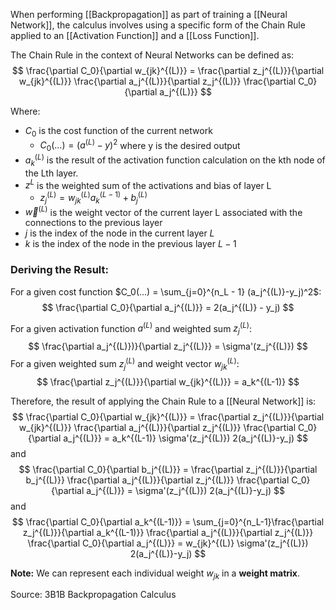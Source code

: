 When performing [[Backpropagation]] as part of training a [[Neural Network]], the calculus involves using a specific form of the Chain Rule applied to an [[Activation Function]] and a [[Loss Function]].


The Chain Rule in the context of Neural Networks can be defined as:
$$
\frac{\partial C_0}{\partial w_{jk}^{(L)}} = \frac{\partial z_j^{(L)}}{\partial w_{jk}^{(L)}} \frac{\partial a_j^{(L)}}{\partial z_j^{(L)}} \frac{\partial C_0}{\partial a_j^{(L)}}
$$

Where:
- $C_0$ is the cost function of the current network
	- $C_0(...) = (a^{(L)}-y)^2$ where y is the desired output
- $a_k^{(L)}$ is the result of the activation function calculation on the kth node of the Lth layer.  
- $z^{L}$ is the weighted sum of the activations and bias of layer L
	- $z_j^{(L)} = w_{jk}^{(L)}a_k^{(L-1)} + b_j^{(L)}$
- $\vec{w}^{(L)}$ is the weight vector of the current layer L associated with the connections to the previous layer
- $j$ is the index of the node in the current layer $L$
- $k$ is the index of the node in the previous layer $L-1$

### Deriving the Result:

For a given cost function $C_0(...) = \sum_{j=0}^{n_L - 1} (a_j^{(L)}-y_j)^2$:
$$
\frac{\partial C_0}{\partial a_j^{(L)}} = 2(a_j^{(L)} - y_j)
$$

For a given activation function $a^{(L)}$ and weighted sum $z_j^{(L)}$:
$$
\frac{\partial a_j^{(L)})}{\partial z_j^{(L)}} = \sigma'(z_j^{(L)})
$$
For a given weighted sum $z_j^{(L)}$ and weight vector $w_{jk}^{(L)}$:
$$
\frac{\partial z_j^{(L)}}{\partial w_{jk}^{(L)}} = a_k^{(L-1)}
$$

Therefore, the result of applying the Chain Rule to a [[Neural Network]] is:
$$
\frac{\partial C_0}{\partial w_{jk}^{(L)}} = \frac{\partial z_j^{(L)}}{\partial w_{jk}^{(L)}} \frac{\partial a_j^{(L)}}{\partial z_j^{(L)}} \frac{\partial C_0}{\partial a_j^{(L)}} = a_k^{(L-1)} \sigma'(z_j^{(L)}) 2(a_j^{(L)}-y_j)
$$
and 
$$
\frac{\partial C_0}{\partial b_j^{(L)}} = \frac{\partial z_j^{(L)}}{\partial b_j^{(L)}} \frac{\partial a_j^{(L)}}{\partial z_j^{(L)}} \frac{\partial C_0}{\partial a_j^{(L)}} = \sigma'(z_j^{(L)}) 2(a_j^{(L)}-y_j)
$$
and
$$
\frac{\partial C_0}{\partial a_k^{(L-1)}} = \sum_{j=0}^{n_L-1}\frac{\partial z_j^{(L)}}{\partial a_k^{(L-1)}} \frac{\partial a_j^{(L)}}{\partial z_j^{(L)}} \frac{\partial C_0}{\partial a_j^{(L)}} = w_{jk}^{(L)} \sigma'(z_j^{(L)}) 2(a_j^{(L)}-y_j)
$$

**Note:** We can represent each individual weight $w_{jk}$ in a **weight matrix**. 


Source: 3B1B Backpropagation Calculus